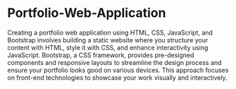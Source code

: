 # Portfolio-Web-Application
Creating a portfolio web application using HTML, CSS, JavaScript, and Bootstrap involves building a static website where you structure your content with HTML, style it with CSS, and enhance interactivity using JavaScript. Bootstrap, a CSS framework, provides pre-designed components and responsive layouts to streamline the design process and ensure your portfolio looks good on various devices. This approach focuses on front-end technologies to showcase your work visually and interactively.
